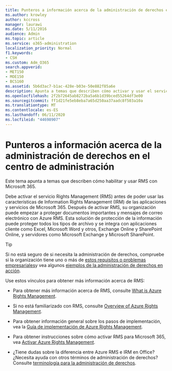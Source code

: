 ```yaml
---
title: Punteros a información acerca de la administración de derechos en el centro de administración
ms.author: krowley
author: kccross
manager: laurawi
ms.date: 5/11/2016
audience: Admin
ms.topic: article
ms.service: o365-administration
localization_priority: Normal
f1.keywords:
- CSH
ms.custom: Adm_O365
search.appverid:
- MET150
- MOE150
- BCS160
ms.assetid: 5b6d3ac7-b1ac-428e-b03e-50e882f85a6e
description: Apunta a temas que describen cómo activar y usar el servicio Rights Management con Microsoft 365.
ms.openlocfilehash: 2f2b72645ab8272ba5a6b1d39bced55264df3e00
ms.sourcegitcommit: ff1d21fe5eb8eba7a65d250aa37aadc8f503a10a
ms.translationtype: MT
ms.contentlocale: es-ES
ms.lasthandoff: 06/11/2020
ms.locfileid: "44698907"
---
```

# <a name="pointers-to-information-about-rights-management-in-the-admin-center"></a>Punteros a información acerca de la administración de derechos en el centro de administración

Este tema apunta a temas que describen cómo habilitar y usar RMS con Microsoft 365.
  
Debe activar el servicio Rights Management (RMS) antes de poder usar las características de Information Rights Management (IRM) de las aplicaciones y servicios de Microsoft 365. Después de activar RMS, su organización puede empezar a proteger documentos importantes y mensajes de correo electrónico con Azure RMS. Esta solución de protección de la información puede proteger todos los tipos de archivo y se integra con aplicaciones cliente como Excel, Microsoft Word y otros, Exchange Online y SharePoint Online, y servidores como Microsoft Exchange y Microsoft SharePoint.
  
> [!TIP]
> Si no está seguro de si necesita la administración de derechos, compruebe si la organización tiene uno o más de [estos requisitos o problemas empresariales](https://docs.microsoft.com/rights-management/understand-explore/azure-rms-problems-it-solves)y vea algunos [ejemplos de la administración de derechos en acción](https://docs.microsoft.com/rights-management/understand-explore/what-admins-users-see). 
  
Use estos vínculos para obtener más información acerca de RMS:
  
- Para obtener más información acerca de RMS, consulte [What is Azure Rights Management](https://docs.microsoft.com/rights-management/understand-explore/what-is-azure-rms).

- Si no está familiarizado con RMS, consulte [Overview of Azure Rights Management](https://docs.microsoft.com/rights-management/understand-explore/azure-rights-management).

- Para obtener información general sobre los pasos de implementación, vea la [Guía de implementación de Azure Rights Management](https://docs.microsoft.com/rights-management/plan-design/deployment-roadmap).

- Para obtener instrucciones sobre cómo activar RMS para Microsoft 365, vea [Activar Azure Rights Management](https://technet.microsoft.com/library/jj658941.aspx).

- ¿Tiene dudas sobre la diferencia entre Azure RMS e IRM en Office? ¿Necesita ayuda con otros términos de administración de derechos? Consulte [terminología para la administración de derechos](https://technet.microsoft.com/library/dn595132.aspx).
